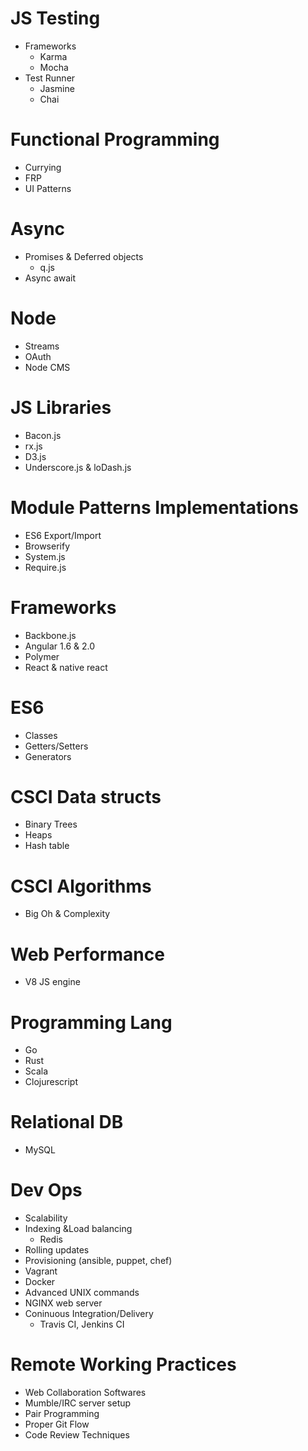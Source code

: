 # JS Testing
* Frameworks
	* Karma
	* Mocha
* Test Runner
	* Jasmine
	* Chai

# Functional Programming
* Currying
* FRP
* UI Patterns

# Async
* Promises & Deferred objects
	* q.js
* Async await

# Node
* Streams
* OAuth
* Node CMS

# JS Libraries
* Bacon.js
* rx.js
* D3.js
* Underscore.js & loDash.js

# Module Patterns Implementations
* ES6 Export/Import
* Browserify
* System.js
* Require.js

# Frameworks
* Backbone.js
* Angular 1.6 & 2.0
* Polymer
* React & native react

# ES6
* Classes
* Getters/Setters
* Generators

# CSCI Data structs
* Binary Trees
* Heaps
* Hash table

# CSCI Algorithms
* Big Oh & Complexity

# Web Performance
* V8 JS engine

# Programming Lang
* Go
* Rust
* Scala
* Clojurescript

# Relational DB
* MySQL

# Dev Ops
* Scalability
* Indexing &Load balancing
	* Redis
* Rolling updates
* Provisioning (ansible, puppet, chef)
* Vagrant
* Docker
* Advanced UNIX commands
* NGINX web server
* Coninuous Integration/Delivery
	* Travis CI, Jenkins CI

# Remote Working Practices
* Web Collaboration Softwares
* Mumble/IRC server setup
* Pair Programming
* Proper Git Flow
* Code Review Techniques
